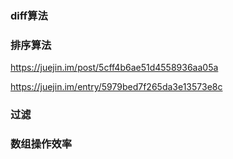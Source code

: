 
### diff算法


### 排序算法
https://juejin.im/post/5cff4b6ae51d4558936aa05a

https://juejin.im/entry/5979bed7f265da3e13573e8c

### 过滤


### 数组操作效率